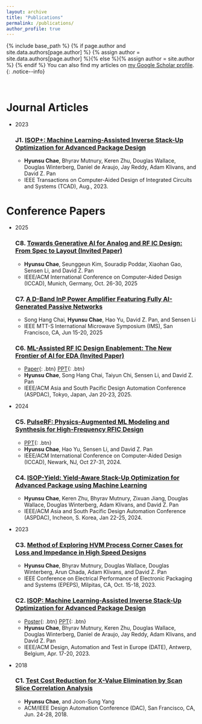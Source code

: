```yaml
---
layout: archive
title: "Publications"
permalink: /publications/
author_profile: true
---
```


{% include base_path %}
{% if page.author and site.data.authors[page.author] %}
  {% assign author = site.data.authors[page.author] %}{% else %}{% assign author = site.author %}
{% endif %}
You can also find my articles on <a href="{{author.googlescholar}}">my Google Scholar profile</a>.
{: .notice--info}

<!---
{% for post in site.publications reversed %}
  {% include archive-single.html %}
{% endfor %}
-->

<br>


Journal Articles
======
* 2023
  ### J1. [ISOP+: Machine Learning-Assisted Inverse Stack-Up Optimization for Advanced Package Design](https://ieeexplore.ieee.org/document/10227538)
     * **Hyunsu Chae**, Bhyrav Mutnury, Keren Zhu, Douglas Wallace, Douglas Winterberg, Daniel de Araujo, Jay Reddy, Adam Klivans, and David Z. Pan
     * IEEE Transactions on Computer-Aided Design of Integrated Circuits and Systems (TCAD), Aug., 2023.

Conference Papers
======
* 2025
  ### C8. [Towards Generative AI for Analog and RF IC Design: From Spec to Layout (Invited Paper)]()
     * **Hyunsu Chae**, Seunggeun Kim, Souradip Poddar, Xiaohan Gao, Sensen Li, and David Z. Pan
     * IEEE/ACM International Conference on Computer-Aided Design (ICCAD), Munich, Germany, Oct. 26-30, 2025

  ### C7. [A D-Band InP Power Amplifier Featuring Fully AI-Generated Passive Networks]()
     * Song Hang Chai, **Hyunsu Chae**, Hao Yu, David Z. Pan, and Sensen Li
     * IEEE MTT-S International Microwave Symposium (IMS), San Francisco, CA, Jun 15-20, 2025
  
  ### C6. [ML-Assisted RF IC Design Enablement: The New Frontier of AI for EDA (Invited Paper)](https://dl.acm.org/doi/abs/10.1145/3658617.3703637)
     * [Paper](/files/2025_01_ASPDAC_invited_final_paper.pdf){: .btn} [PPT](/files/2025_01_ASPDAC_final_ppt_upload.pptx){: .btn} 
     * **Hyunsu Chae**, Song Hang Chai, Taiyun Chi, Sensen Li, and David Z. Pan
     * IEEE/ACM Asia and South Pacific Design Automation Conference (ASPDAC), Tokyo, Japan, Jan 20-23, 2025. 

* 2024
  ### C5. [PulseRF: Physics-Augmented ML Modeling and Synthesis for High-Frequency RFIC Design](https://dl.acm.org/doi/abs/10.1145/3676536.3676768)
     * [PPT](/files/2024_10_ICCAD_final_ppt_upload.pptx){: .btn} 
     * **Hyunsu Chae**, Hao Yu, Sensen Li, and David Z. Pan
     * IEEE/ACM International Conference on Computer-Aided Design (ICCAD), Newark, NJ, Oct 27-31, 2024.

  ### C4. [ISOP-Yield: Yield-Aware Stack-Up Optimization for Advanced Package using Machine Learning](https://ieeexplore.ieee.org/abstract/document/10473886)
     * **Hyunsu Chae**, Keren Zhu, Bhyrav Mutnury, Zixuan Jiang, Douglas Wallace, Douglas Winterberg, Adam Klivans, and David Z. Pan
     * IEEE/ACM Asia and South Pacific Design Automation Conference (ASPDAC), Incheon, S. Korea, Jan 22-25, 2024. 

* 2023
  ### C3. [Method of Exploring HVM Process Corner Cases for Loss and Impedance in High Speed Designs](https://ieeexplore.ieee.org/abstract/document/10314912)
     * **Hyunsu Chae**, Bhyrav Mutnury, Douglas Wallace, Douglas Winterberg, Arun Chada, Adam Klivans, and David Z. Pan
     * IEEE Conference on Electrical Performance of Electronic Packaging and Systems (EPEPS), Milpitas, CA, Oct. 15-18, 2023.


  ### C2. [ISOP: Machine Learning-Assisted Inverse Stack-Up Optimization for Advanced Package Design](https://ieeexplore.ieee.org/document/10137055)
     * [Poster](/files/2023_04_DATE_final_poster.pdf){: .btn} [PPT](/files/2023_04_DATE_final_ppt_no_recordings.pptx){: .btn} 
     * **Hyunsu Chae**, Bhyrav Mutnury, Keren Zhu, Douglas Wallace, Douglas Winterberg, Daniel de Araujo, Jay Reddy, Adam Klivans, and David Z. Pan
     * IEEE/ACM Design, Automation and Test in Europe (DATE), Antwerp, Belgium, Apr. 17-20, 2023.

* 2018
  ### C1. [Test Cost Reduction for X-Value Elimination by Scan Slice Correlation Analysis](https://doi.org/10.1145/3195970.3196127)
     * **Hyunsu Chae**, and Joon-Sung Yang 
     * ACM/IEEE Design Automation Conference (DAC), San Francisco, CA, Jun. 24-28, 2018.

